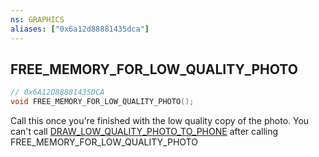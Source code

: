```yaml
---
ns: GRAPHICS
aliases: ["0x6a12d88881435dca"]
---
```

## FREE_MEMORY_FOR_LOW_QUALITY_PHOTO

```c
// 0x6A12D88881435DCA
void FREE_MEMORY_FOR_LOW_QUALITY_PHOTO();
```

Call this once you're finished with the low quality copy of the photo. You can't call [DRAW_LOW_QUALITY_PHOTO_TO_PHONE](#_0x1072F115DAB0717E) after calling FREE_MEMORY_FOR_LOW_QUALITY_PHOTO

